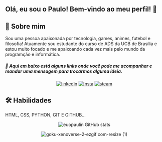 ## Olá, eu sou o Paulo! Bem-vindo ao meu perfil! 👋

## 🚀 Sobre mim
Sou uma pessoa apaixonada por tecnologia, games, animes, futebol e filosofia! Atuamente sou estudante do curso de ADS da UCB de Brasília e estou muito focado e me apaixoando cada vez mais pelo mundo da programção e informática.


##### 🔗 Aqui em baixo está alguns links onde você pode me acompanhar e mandar uma mensagem para trocarmos alguma ideia.
<center>

[![linkedin](https://img.shields.io/badge/LinkedIn-0077B5?style=for-the-badge&logo=linkedin&logoColor=white)](www.linkedin.com/in/euopaulo)
[![insta](https://img.shields.io/badge/Instagram-E4405F?style=for-the-badge&logo=instagram&logoColor=white)](https://www.instagram.com/eu_opaulin/)
[![steam](https://img.shields.io/badge/Steam-000000?style=for-the-badge&logo=steam&logoColor=white)](https://steamcommunity.com/id/eupaulin/)

</center>

## 🛠 Habilidades
HTML, CSS, PYTHON, GIT E GITHUB...

<center>

![euopaulin GitHub stats](https://github-readme-stats.vercel.app/api?username=euopaulin&show_icons=true&theme=dracula)

![goku-xenoverse-2-ezgif com-resize (1)](https://github.com/euopaulin/Meus-codigos/assets/157616381/a0cbf52b-3430-4d4b-a528-9f9507cc8b2c)

</center>

